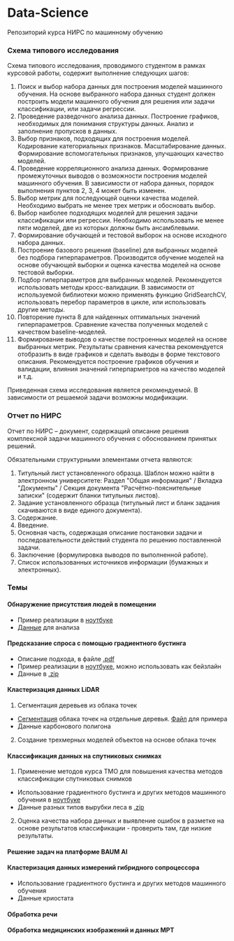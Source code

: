 # Data-Science
Репозиторий курса НИРС по машинному обучению

### Схема типового исследования

Схема типового исследования, проводимого студентом в рамках курсовой работы, содержит выполнение следующих шагов:

1. Поиск и выбор набора данных для построения моделей машинного обучения. На основе выбранного набора данных студент должен построить модели машинного обучения для решения или задачи классификации, или задачи регрессии.
2. Проведение разведочного анализа данных. Построение графиков, необходимых для понимания структуры данных. Анализ и заполнение пропусков в данных.
3. Выбор признаков, подходящих для построения моделей. Кодирование категориальных признаков. Масштабирование данных. Формирование вспомогательных признаков, улучшающих качество моделей.
4. Проведение корреляционного анализа данных. Формирование промежуточных выводов о возможности построения моделей машинного обучения. В зависимости от набора данных, порядок выполнения пунктов 2, 3, 4 может быть изменен. 
5. Выбор метрик для последующей оценки качества моделей. Необходимо выбрать не менее трех метрик и обосновать выбор.
6. Выбор наиболее подходящих моделей для решения задачи классификации или регрессии. Необходимо использовать не менее пяти моделей, две из которых должны быть ансамблевыми.
7. Формирование обучающей и тестовой выборок на основе исходного набора данных.
8. Построение базового решения (baseline) для выбранных моделей без подбора гиперпараметров. Производится обучение моделей на основе обучающей выборки и оценка качества моделей на основе тестовой выборки. 
9. Подбор гиперпараметров для выбранных моделей. Рекомендуется использовать методы кросс-валидации. В зависимости от используемой библиотеки можно применять функцию GridSearchCV, использовать перебор параметров в цикле, или использовать другие методы.
10. Повторение пункта 8 для найденных оптимальных значений гиперпараметров. Сравнение качества полученных моделей с качеством baseline-моделей.
11. Формирование выводов о качестве построенных моделей на основе выбранных метрик. Результаты сравнения качества рекомендуется отобразить в виде графиков и сделать выводы в форме текстового описания. Рекомендуется построение графиков обучения и валидации, влияния значений гиперпарметров на качество моделей и т.д.

Приведенная схема исследования является рекомендуемой. В зависимости от решаемой задачи возможны модификации.

### Отчет по НИРС

Отчет по НИРС – документ, содержащий описание решения комплексной задачи машинного обучения с обоснованием принятых решений.

Обязательными структурными элементами отчета являются:
1. Титульный лист установленного образца. Шаблон можно найти в электронном университете: Раздел "Общая информация" / Вкладка "Документы" / Секция документа "Расчётно-пояснительные записки" (содержит бланки титульных листов).
2. Задание установленного образца (титульный лист и бланк задания скачиваются в виде единого документа).
3. Содержание.
4. Введение.
5. Основная часть, содержащая описание постановки задачи и последовательности действий студента по решению поставленной задачи.
6. Заключение (формулировка выводов по выполненной работе).
7. Список использованных источников информации (бумажных и электронных).

### Темы

#### Обнаружение присутствия людей в помещении
- Пример реализации в [ноутбуке](/ml_project_example/project_classification_regression.ipynb)
- [Данные](/ml_project_example/data) для анализа

#### Предсказание спроса с помощью градиентного бустинга
- Описание подхода, в файле [.pdf](/demand_boosting/Boosting%20description.pdf)
- Пример реализации в [ноутбуке](/demand_boosting/boosting_demand.ipynb), можно использовать как бейзлайн
- Данные в [.zip](/demand_boosting/Product_demand.zip)

#### Кластеризация данных LiDAR 
1. Сегментация деревьев из облака точек
- [Сегментация](/lidar_segmentation/tree_segmentation.ipynb) облака точек на отдельные деревья. [Файл](/lidar_segmentation/example.pcd) для примера
- Данные карбонового полигона

2. Создание трехмерных моделей объектов на основе облака точек

#### Классификация данных на спутниковых снимках
1.  Применение методов курса ТМО для повышения качества методов классификации спутниковых снимков

- Использование градиентного бустинга и других методов машинного обучения в [ноутбуке](/forest-sat/Forest-sat.ipynb)
- Данные разных типов вырубки леса в [.zip](https://disk.yandex.ru/d/lqLB1-S4HDOxpQ)

2. Оценка качества набора данных и выявление ошибок в разметке на основе результатов классификации - проверить там, где низкие результаты.

#### Решение задач на платформе BAUM AI 

#### Кластеризация данных измерений гибридного сопроцессора 
- Использование градиентного бустинга и других методов машинного обучения
- Данные криостата

#### Обработка речи

#### Обработка медицинских изображений и данных МРТ  